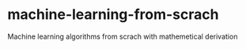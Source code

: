 # machine-learning-from-scrach
Machine learning algorithms from scrach with mathemetical derivation 
